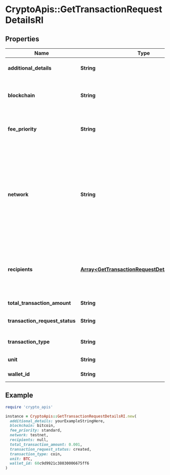 # CryptoApis::GetTransactionRequestDetailsRI

## Properties

| Name | Type | Description | Notes |
| ---- | ---- | ----------- | ----- |
| **additional_details** | **String** | Defines an optional note for additional details. |  |
| **blockchain** | **String** | Represents the specific blockchain protocol name, e.g. Ethereum, Bitcoin, etc. |  |
| **fee_priority** | **String** | Defines the priority for the fee, if it is \&quot;slow\&quot;, \&quot;standard\&quot; or \&quot;fast\&quot;. |  |
| **network** | **String** | Represents the name of the blockchain network used; blockchain networks are usually identical as technology and software, but they differ in data, e.g. - \&quot;mainnet\&quot; is the live network with actual data while networks like \&quot;testnet\&quot;, \&quot;ropsten\&quot; are test networks. |  |
| **recipients** | [**Array&lt;GetTransactionRequestDetailsRIRecipients&gt;**](GetTransactionRequestDetailsRIRecipients.md) | Represents a list of recipient addresses with the respective amounts. In account-based protocols like Ethereum there is only one address in this list. |  |
| **total_transaction_amount** | **String** | Defines the total transaction amount. |  |
| **transaction_request_status** | **String** | Defines the status of the transaction request, e.g. pending. |  |
| **transaction_type** | **String** | Defines the transaction type, if it is for coins or tokens. |  |
| **unit** | **String** | Defines the unit of the amount. |  |
| **wallet_id** | **String** | Defines the unique ID of the Wallet. |  |

## Example

```ruby
require 'crypto_apis'

instance = CryptoApis::GetTransactionRequestDetailsRI.new(
  additional_details: yourExampleStringHere,
  blockchain: bitcoin,
  fee_priority: standard,
  network: testnet,
  recipients: null,
  total_transaction_amount: 0.001,
  transaction_request_status: created,
  transaction_type: coin,
  unit: BTC,
  wallet_id: 60c9d9921c38030006675ff6
)
```

